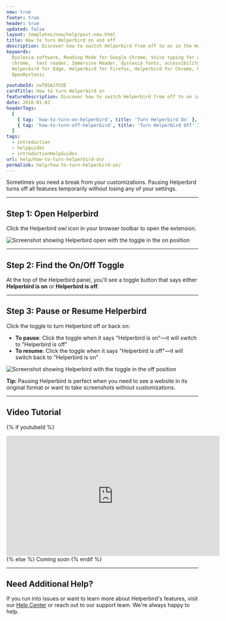 ```yaml
---
new: true
footer: true
header: true
updated: false
layout: templates/new/help/post-new.html
title: How to turn Helperbird on and off
description: Discover how to switch Helperbird from off to on in the Helperbird extension.
keywords:
  Dyslexia software, Reading Mode for Google Chrome, Voice typing for chrome, Text to speech for
  chrome,  text reader, Immersive Reader, dyslexia fonts, accessibility software, dyslexia software,
  Helperbird for Edge, Helperbird for Firefox, Helperbird for Chrome, Opendyslexic for Chrome,
  OpenDyslexic

youtubeId: vwT8SAJfU3E
cardTitle: How to turn Helperbird on
featureDescription: Discover how to switch Helperbird from off to on in the Helperbird extension.
date: 2016-01-02
headerTags:
  [
    { tag: 'how-to-turn-on-helperbird', title: 'Turn Helperbird On' },
    { tag: 'how-to-turn-off-helperbird', title: 'Turn Helperbird Off' }
  ]
tags:
  - introduction
  - helpguides
  - introductionHelpGuides
url: help/how-to-turn-helperbird-on/
permalink: help/how-to-turn-helperbird-on/
---
```



Sometimes you need a break from your customizations. Pausing Helperbird turns off all features temporarily without losing any of your settings.

---

## Step 1: Open Helperbird

Click the Helperbird owl icon in your browser toolbar to open the extension.

![Screenshot showing Helperbird open with the toggle in the on position](Screenshot_2025-10-11_at_11_45_16_PM.png)

---

## Step 2: Find the On/Off Toggle

At the top of the Helperbird panel, you'll see a toggle button that says either **Helperbird is on** or **Helperbird is off**.

---

## Step 3: Pause or Resume Helperbird

Click the toggle to turn Helperbird off or back on:
- **To pause**: Click the toggle when it says "Helperbird is on"—it will switch to "Helperbird is off"
- **To resume**: Click the toggle when it says "Helperbird is off"—it will switch back to "Helperbird is on"

![Screenshot showing Helperbird with the toggle in the off position](Screenshot_2025-10-11_at_11_45_22_PM.png)

**Tip:** Pausing Helperbird is perfect when you need to see a website in its original format or want to take screenshots without customizations.

---

## Video Tutorial

{% if youtubeId %}
<iframe width="560" height="315" class="aspect-square rounded-2xl mb-8 mt-8" src="https://www.youtube-nocookie.com/embed/{{ youtubeId }}?si=6BtkhydcpJ8UFQ_l" title="YouTube video player" frameborder="0" allow="accelerometer; autoplay; clipboard-write; encrypted-media; gyroscope; picture-in-picture; web-share" allowfullscreen></iframe>
{% else %}
Coming soon
{% endif %}

---

## Need Additional Help?

If you run into issues or want to learn more about Helperbird's features, visit our [Help Center](https://www.helperbird.com/help) or reach out to our support team. We're always happy to help.